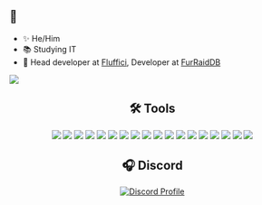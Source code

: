 <h2>👋</h2>

- ✨ He/Him
- 📚 Studying IT
- 🔨 Head developer at [Fluffici](https://fluffici.eu), Developer at [FurRaidDB](https://frdb.fluffici.eu)

<img src="https://wakatime.com/badge/user/826f5da1-fc3e-404e-a5ef-d13bb1fb2a87.svg">
<div align="center">
<h2>🛠️ Tools</h2>
<img src="https://img.shields.io/badge/html5-black.svg?style=for-the-badge&logo=html5&logoColor=e34c26" />
<img src="https://img.shields.io/badge/css-black.svg?style=for-the-badge&logo=css3&logoColor=264de4" />
<img src="https://img.shields.io/badge/mysql-black.svg?style=for-the-badge&logo=mysql&logoColor=00758f" />
<img src="https://img.shields.io/badge/php-black.svg?style=for-the-badge&logo=php&logoColor=787CB5" />
<img src="https://img.shields.io/badge/node.js-black.svg?style=for-the-badge&logo=node.js&logoColor=68A063" />
<img src="https://img.shields.io/badge/javascript-black.svg?style=for-the-badge&logo=javascript&logoColor=%23F7DF1E" />
<img src="https://img.shields.io/badge/typescript-black.svg?style=for-the-badge&logo=typescript&logoColor=007acc" />
<img src="https://img.shields.io/badge/MongoDB-black.svg?style=for-the-badge&logo=mongodb&logoColor=3FA037" />
<img src="https://img.shields.io/badge/NPM-black.svg?style=for-the-badge&logo=npm&logoColor=white" />
<img src="https://img.shields.io/badge/Visual%20Studio%20Code-black.svg?style=for-the-badge&logo=visual-studio-code&logoColor=0078d7" />
<img src="https://img.shields.io/badge/Jetbrains-black?style=for-the-badge&logo=Jetbrains" />
<img src="https://img.shields.io/badge/Windows-black?style=for-the-badge&logo=windows&logoColor=white" />
<img src="https://img.shields.io/badge/Linux Debian-black?style=for-the-badge&logo=debian&logoColor=D70A53" />
<img src="https://img.shields.io/badge/apache-black.svg?style=for-the-badge&logo=apache&logoColor=D42029" />
<img src="https://img.shields.io/badge/git-black.svg?style=for-the-badge&logo=git&logoColor=F05033" />
<img src="https://img.shields.io/badge/github-black.svg?style=for-the-badge&logo=github&logoColor=white" />
<img src="https://img.shields.io/badge/adobe%20photoshop-black.svg?style=for-the-badge&logo=adobe%20photoshop&logoColor=31A8FF" />
<img src="https://img.shields.io/badge/Discord-black.svg?style=for-the-badge&logo=discord&logoColor=7289d9" />
</div>

<div align="center">
<h2>🎧 Discord</h2>
  <a href="https://discord.com/users/230583428142202880">
    <img src="https://lanyard-profile-readme.vercel.app/api/230583428142202880" alt="Discord Profile"/>
  </a>
</div>
